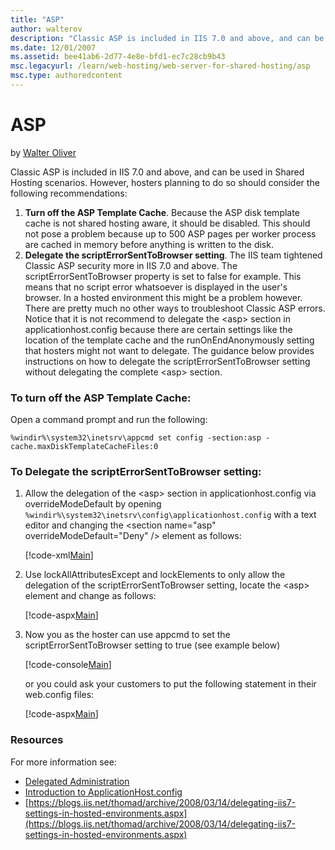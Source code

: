 ```yaml
---
title: "ASP"
author: walterov
description: "Classic ASP is included in IIS 7.0 and above, and can be used in Shared Hosting scenarios. However, hosters planning to do so should consider the following r..."
ms.date: 12/01/2007
ms.assetid: bee41ab6-2d77-4e8e-bfd1-ec7c28cb9b43
msc.legacyurl: /learn/web-hosting/web-server-for-shared-hosting/asp
msc.type: authoredcontent
---
```

ASP
====================
by [Walter Oliver](https://github.com/walterov)

Classic ASP is included in IIS 7.0 and above, and can be used in Shared Hosting scenarios. However, hosters planning to do so should consider the following recommendations:

1. **Turn off the ASP Template Cache**. Because the ASP disk template cache is not shared hosting aware, it should be disabled. This should not pose a problem because up to 500 ASP pages per worker process are cached in memory before anything is written to the disk.
2. **Delegate the scriptErrorSentToBrowser setting**. The IIS team tightened Classic ASP security more in IIS 7.0 and above. The scriptErrorSentToBrowser property is set to false for example. This means that no script error whatsoever is displayed in the user's browser. In a hosted environment this might be a problem however. There are pretty much no other ways to troubleshoot Classic ASP errors. Notice that it is not recommend to delegate the &lt;asp&gt; section in applicationhost.config because there are certain settings like the location of the template cache and the runOnEndAnonymously setting that hosters might not want to delegate. The guidance below provides instructions on how to delegate the scriptErrorSentToBrowser setting without delegating the complete &lt;asp&gt; section.

### To turn off the ASP Template Cache:

Open a command prompt and run the following:

`%windir%\system32\inetsrv\appcmd set config -section:asp -cache.maxDiskTemplateCacheFiles:0`

### To Delegate the scriptErrorSentToBrowser setting:

1. Allow the delegation of the &lt;asp&gt; section in applicationhost.config via overrideModeDefault by opening `%windir%\system32\inetsrv\config\applicationhost.config` with a text editor and changing the &lt;section name="asp" overrideModeDefault="Deny" /&gt; element as follows:  

    [!code-xml[Main](asp/samples/sample1.xml)]
2. Use lockAllAttributesExcept and lockElements to only allow the delegation of the scriptErrorSentToBrowser setting, locate the &lt;asp&gt; element and change as follows:  

    [!code-aspx[Main](asp/samples/sample2.aspx)]
3. Now you as the hoster can use appcmd to set the scriptErrorSentToBrowser setting to true (see example below)  

    [!code-console[Main](asp/samples/sample3.cmd)]

    or you could ask your customers to put the following statement in their web.config files:

    [!code-aspx[Main](asp/samples/sample4.aspx)]

### Resources

For more information see:

- [Delegated Administration](delegated-administration.md)
- [Introduction to ApplicationHost.config](../../get-started/planning-your-iis-architecture/introduction-to-applicationhostconfig.md)
- [https://blogs.iis.net/thomad/archive/2008/03/14/delegating-iis7-settings-in-hosted-environments.aspx](https://blogs.iis.net/thomad/archive/2008/03/14/delegating-iis7-settings-in-hosted-environments.aspx)
